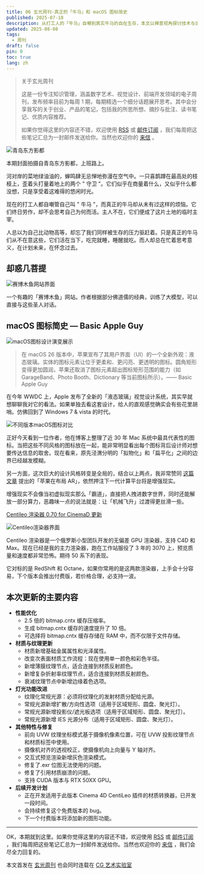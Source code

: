 ```yaml
---
title: 06 玄光周刊-真正的「牛马」和 macOS 图标简史
published: 2025-07-18
description: 从打工人的「牛马」自嘲到真实牛马的自在生存，本文以禅意视角探讨技术与设计的无常变迁。通过梳理macOS近30年图标风格的演变（拟物化→扁平化→液态玻璃），揭示苹果设计语言从功能驱动到情感表达的深层逻辑。结合WWDC 2025液态玻璃设计与AR布局猜想，提出技术革新与禅意生活的平衡之道：在数字化浪潮中，如牛马般活在当下，以开放心态拥抱未来。
updated: 2025-08-08
tags:
  - 周刊
draft: false
pin: 0
toc: true
lang: zh
---
```

> 关于玄光周刊
>
> 这是一份专注知识管理，涵盖数字艺术、视觉设计、前端开发领域的电子周刊，发布频率目前为每周 1 期，每期精选一个细分话题展开思考。其中会分享我写的关于创业、产品的笔记，包括我的所思所想、摘抄与批注、读书笔记、优质内容推荐。
>
> 如果你觉得这里的内容还不错，欢迎使用 [RSS](https://weekly.cgartlab.com/feed/atom) 或 [邮件订阅](https://weekly.cgartlab.com/) ，我们每周把这些笔记汇总为一封邮件发送给你。当然也欢迎你的 [来信](https://cgartlab.com/06-the-true-ox-and-horse-and-the-brief-history-of-macos-icons/) 。

![青岛东方影都](../_images/06-真正的「牛马」和%20macOS%20图标简史-1754596615417.webp)

本期封面拍摄自青岛东方影都，上班路上。

河对岸的菜地绿油油的，蝉鸣肆无忌惮地弥漫在空气中。一只喜鹊蹲在最高处的枝桠上，歪着头打量着地上的两个 " 守卫 "。它们似乎在商量着什么，又似乎什么都没想，只是享受着这难得的悠闲时光。

现在的打工人都自嘲管自己叫 " 牛马 "，而真正的牛马却从未有过这样的烦恼。它们终日劳作，却不会思考自己为何而活。主人不在，它们便成了这片土地的临时主宰。

人总以为自己比动物高等，却忘了我们同样被生存的压力驱赶着。只是真正的牛马们从不在意这些，它们活在当下，吃完就睡，睡醒就吃。而人却总在忙着思考意义，在计划未来，在怀念过去。

## 却惑几菩提

![赛博木鱼网站界面](../_images/06-真正的「牛马」和%20macOS%20图标简史-1754596624610.webp)

一个有趣的「赛博木鱼」网站。作者根据部分佛道儒的经典，训练了大模型，可以直接与这些圣人对话。

## macOS 图标简史 — Basic Apple Guy

![macOS图标设计演变展示](../_images/06-真正的「牛马」和%20macOS%20图标简史-1754596634172.webp)

> 在 macOS 26 版本中，苹果宣布了其用户界面（UI）的一个全新外观：液态玻璃。实体的图标元素让位于更柔和、更闪亮、更透明的图标。圆角矩形变得更加圆润，苹果还取消了图标元素超出图标矩形范围的能力（如 GarageBand、Photo Booth、Dictionary 等当前图标所示）。—— Basic Apple Guy

在今年 WWDC 上，Apple 发布了全新的「液态玻璃」视觉设计系统，其实早就想聊聊我对它的看法。如果单独去看这套设计，给人的直观感觉确实会有些花里胡哨。仿佛回到了 Windows 7 & vista 的时代。

![不同版本macOS图标对比](../_images/06-真正的「牛马」和%20macOS%20图标简史-1754596644987.webp)

正好今天看到一位作者，他在博客上整理了近 30 年 Mac 系统中最具代表性的图标。当把这些不同风格的图标放在一起，能非常明显看出每个图标背后设计师对想要传达信息的取舍。现在看来，原先泾渭分明的「拟物化」和「扁平化」之间的边界已经越发模糊。

另一方面，这次巨大的设计风格转变是全局的，结合以上两点，我非常赞同 [这篇文章](https://www.ruanyifeng.com/blog/2025/06/weekly-issue-353.html) 提出的「苹果在布局 AR」，依然押注下一代计算平台将是增强现实。

增强现实不会像当初虚拟现实那么「霸道」，直接把人拽进数字世界，同时还能解放一部分算力，恶趣味一点的说法就是：让「机械飞升」过渡得更丝滑一些。

[Centileo 渲染器 0.70 for CinemaD 更新](https://centileo.com/news/172/centileo-for-cinema-070/)

![Centileo渲染器界面](../_images/06-真正的「牛马」和%20macOS%20图标简史-1754596654993.webp)

Centileo 渲染器是一个俄罗斯小型团队开发的无偏差 GPU 渲染器，支持 C4D 和 Max。现在已经是我的主力渲染器，跑在工作站服役了 3 年的 3070 上，预览质量和速度都非常恐怖。期待 50 系下的表现。

它对标的是 RedShift 和 Octane，如果你常用的是这两款渲染器，上手会十分容易，下个版本会推出付费版，若价格合理，必支持一波。

## **本次更新的主要内容**

- **性能优化**
  - 2.5 倍的 bitmap.cntx 缓存压缩率。
  - 生成 bitmap.cntx 缓存的速度提升了 10 倍。
  - 可选择将 bitmap.cntx 缓存存储在 RAM 中，而不仅限于文件存储。
- **材质与纹理更新**
  - 材质新增基础金属属性和光泽属性。
  - 改变次表面材质工作流程：现在使用单一颜色和彩色半径。
  - 新增薄膜纹理节点，适合连接到材质反射颜色。
  - 新增复杂折射率纹理节点，适合连接到材质反射颜色。
  - 衰减纹理节点中新增边缘着色选项。
- **灯光功能改进**
  - 纹理化常规光源：必须将纹理化的发射材质分配给光源。
  - 常规光源新增扩散/方向性选项（适用于区域矩形、圆盘、聚光灯）。
  - 常规光源新增投影仪/遮光板选项（适用于区域矩形、圆盘、聚光灯）。
  - 常规光源新增 IES 光源分布（适用于区域矩形、圆盘、聚光灯）。
- **其他特性与修复**
  - 前向 UVW 纹理坐标模式基于摄像机像素位置，可在 UVW 投影纹理节点和材质标签中使用。
  - 摄像机对齐的透视校正，使摄像机向上向量与 Y 轴对齐。
  - 交互式预览渲染新增灰色渲染模式。
  - 修复了.exr 位图无法使用的问题。
  - 修复了引用材质崩溃的问题。
  - 支持 CUDA 版本与 RTX 50XX GPU。
- **后续开发计划**
  - 正在开发适用于此版本 Cinema 4D CentiLeo 插件的材质转换器，已开发一段时间。
  - 会持续修复这个免费版本的 bug。
  - 下一个付费版本将添加新的图形功能。

---

OK，本期就到这里。如果你觉得这里的内容还不错，欢迎使用 [RSS](https://weekly.cgartlab.com/feed/atom) 或 [邮件订阅](https://weekly.cgartlab.com/) ，我们每周把这些笔记汇总为一封邮件发送给你。当然也欢迎你的 [来信](https://cgartlab.com/06-the-true-ox-and-horse-and-the-brief-history-of-macos-icons/) ，我们会尽全力回复的。

本文首发在 [玄光周刊](https://weekly.cgartlab.com/) 也会同时连载在 [CG 艺术实验室](https://cgartlab.com/)